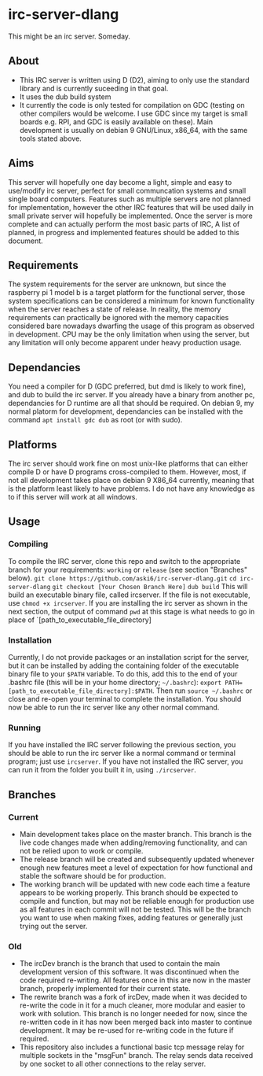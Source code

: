 # irc-server-dlang
This might be an irc server. Someday.

## About
* This IRC server is written using D (D2), aiming to only use the standard library and is currently suceeding in that goal.
* It uses the dub build system
* It currently the code is only tested for compilation on GDC (testing on other compilers would be welcome. I use GDC since my target is small boards e.g. RPI, and GDC is easily available on these). Main development is usually on debian 9 GNU/Linux, x86_64, with the same tools stated above.

## Aims
This server will hopefully one day become a light, simple and easy to use/modify irc server, perfect for small communcation systems and small single board computers.
Features such as multiple servers are not planned for implementation, however the other IRC features that will be used daily in small private server will hopefully be implemented. Once the server is more complete and can actually perform the most basic parts of IRC, A list of planned, in progress and implemented features should be added to this document.

## Requirements
The system requirements for the server are unknown, but since the raspberry pi 1 model b is a target platform for the functional server, those system specifications can be considered a minimum for known functionality when the server reaches a state of release. In reality, the memory requirements can practically be ignored with the memory capacities considered bare nowadays dwarfing the usage of this program as observed in development. CPU may be the only limitation when using the server, but any limitation will only become apparent under heavy production usage.

## Dependancies
You need a compiler for D (GDC preferred, but dmd is likely to work fine), and dub to build the irc server. If you already have a binary from another pc, dependancies for D runtime are all that should be required. On debian 9, my normal platorm for development, dependancies can be installed with the command `apt install gdc dub` as root (or with sudo).

## Platforms
The irc server should work fine on most unix-like platforms that can either compile D or have D programs cross-compiled to them. However, most, if not all development takes place on debian 9 X86_64 currently, meaning that is the platform least likely to have problems. I do not have any knowledge as to if this server will work at all windows.

## Usage
### Compiling
To compile the IRC server, clone this repo and switch to the appropriate branch for your requirements: `working` or `release` (see section "Branches" below).
`git clone https://github.com/aski6/irc-server-dlang.git`
`cd irc-server-dlang`
`git checkout [Your Chosen Branch Here]`
`dub build`
This will build an executable binary file, called ircserver. If the file is not executable, use `chmod +x ircserver`.
If you are installing the irc server as shown in the next section, the output of command `pwd` at this stage is what needs to go in place of `[path_to_executable_file_directory]

### Installation
Currently, I do not provide packages or an installation script for the server, but it can be installed by adding the containing folder of the executable binary file to your `$PATH` variable.
To do this, add this to the end of your .bashrc file (this will be in your home directory; `~/.bashrc`): `export PATH=[path_to_executable_file_directory]:$PATH`.
Then run `source ~/.bashrc` or close and re-open your terminal to complete the installation. You should now be able to run the irc server like any other normal command.

### Running
If you have installed the IRC server following the previous section, you should be able to run the irc server like a normal command or terminal program; just use `ircserver`.
If you have not installed the IRC server, you can run it from the folder you built it in, using `./ircserver`.

## Branches
### Current
* Main development takes place on the master branch. This branch is the live code changes made when adding/removing functionality, and can not be relied upon to work or compile.
* The release branch will be created and subsequently updated whenever enough new features meet a level of expectation for how functional and stable the software should be for production.
* The working branch will be updated with new code each time a feature appears to be working properly. This branch should be expected to compile and function, but may not be reliable enough for production use as all features in each commit will not be tested. This will be the branch you want to use when making fixes, adding features or generally just trying out the server.

### Old
* The ircDev branch is the branch that used to contain the main development version of this software. It was discontinued when the code required re-writing. All features once in this are now in the master branch, properly implemented for their current state.
* The rewrite branch was a fork of ircDev, made when it was decided to re-write the code in it for a much cleaner, more modular and easier to work with solution. This branch is no longer needed for now, since the re-written code in it has now been merged back into master to continue development. It may be re-used for re-writing code in the future if required.
* This repository also includes a functional basic tcp message relay for multiple sockets in the "msgFun" branch. The relay sends data received by one socket to all other connections to the relay server.
